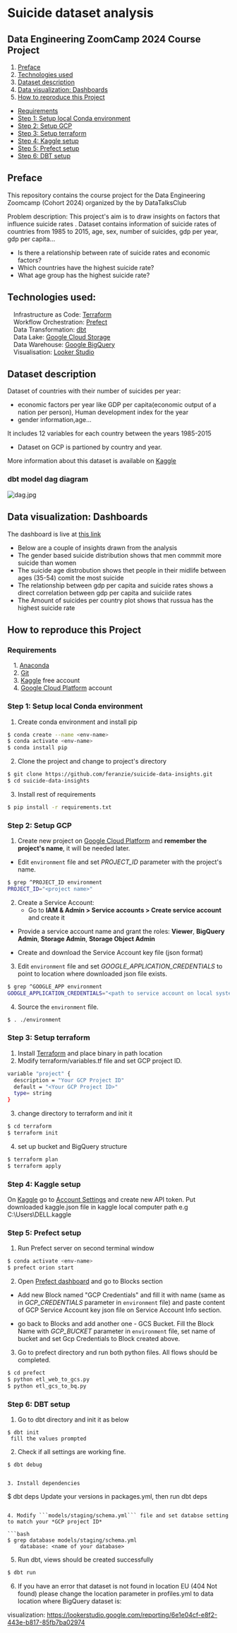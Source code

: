 # Suicide dataset analysis

## Data Engineering ZoomCamp 2024 Course Project 

1. [Preface](#preface)
2. [Technologies used](#technologies-used)
3. [Dataset description](#dataset-description)
4. [Data visualization: Dashboards](#data-visualization-dashboards)
5. [How to reproduce this Project](#how-to-reproduce-this-project)
  - [Requirements](#requirements)
  - [Step 1: Setup local Conda environment](#step-1-setup-local-conda-environment)
  - [Step 2: Setup GCP](#step-2-setup-gcp)
  - [Step 3: Setup terraform](#step-3-setup-terraform)
  - [Step 4: Kaggle setup](#step-4-kaggle-setup)
  - [Step 5: Prefect setup](#step-5-prefect-setup)
  - [Step 6: DBT setup](#step-6-dbt-setup)

## Preface

This repository contains the course project for the Data Engineering Zoomcamp (Cohort 2024) organized by the by DataTalksClub

Problem description: This project's aim is to draw insights on factors that influence suicide rates .
Dataset contains information of suicide rates of countries from 1985 to 2015, age, sex, number of suicides, gdp per year, gdp per capita...

- Is there a relationship between rate of suicide rates and economic factors?
- Which countries have the highest suicide rate?
- What age group has the highest suicide rate?

## Technologies used:
&emsp;Infrastructure as Code: [Terraform](https://www.terraform.io)      
&emsp;Workflow Orchestration: [Prefect](https://www.prefect.io)   
&emsp;Data Transformation: [dbt](https://www.getdbt.com)  
&emsp;Data Lake: [Google Cloud Storage](https://cloud.google.com/storage)     
&emsp;Data Warehouse: [Google BigQuery](https://cloud.google.com/bigquery)    
&emsp;Visualisation: [Looker Studio](http://lookerstudio.google.com/)  


## Dataset description

Dataset of countries with their number of suicides per year:
- economic factors per year like GDP per capita(economic output of a nation per person), Human development index for the year
- gender information,age...

It includes 12 variables for each country between the years 1985-2015



- Dataset on GCP is partioned by country and year.

More information about this dataset is available on [Kaggle](https://www.kaggle.com/datasets/russellyates88/suicide-rates-overview-1985-to-2016)

### dbt model dag diagram

![dag.jpg](https://github.com/feranzie/suicide-data-insights/blob/master/images/dag.jpg)

## Data visualization: Dashboards

The dashboard is live at [this link](https://lookerstudio.google.com/reporting/6e1e04cf-e8f2-443e-b817-85fb7ba02974)
- Below are a couple of insights drawn from the analysis
- The gender based suicide distribution shows that men commmit more suicide than women
- The suicide age distrobution shows thet people in their midlife between ages (35-54) comit the most suicide
- The relationship between gdp per capita and suicide rates shows a direct correlation between gdp per capita and suiciide rates
- The Amount of suicides per country plot shows that russua has the highest suicide rate



## How to reproduce this Project

### Requirements

&emsp;1. [Anaconda](https://www.anaconda.com/)<br>
&emsp;2. [Git](https://git-scm.com/)<br>
&emsp;3. [Kaggle](https://www.kaggle.com/) free account<br>
&emsp;4. [Google Cloud Platform]() account<br>

### Step 1: Setup local Conda environment

1. Create conda environment and install pip
```bash
$ conda create --name <env-name>
$ conda activate <env-name>
$ conda install pip
```
2. Clone the project and change to project's directory
```bash
$ git clone https://github.com/feranzie/suicide-data-insights.git
$ cd suicide-data-insights
```
3. Install rest of requirements
```bash
$ pip install -r requirements.txt
```
### Step 2: Setup GCP

1. Create new project on [Google Cloud Platform](https://console.cloud.google.com/projectcreate) and **remember the project's name**, it will be needed later. 


- Edit ```environment``` file and set *PROJECT_ID* parameter with the project's name.

```bash
$ grep ^PROJECT_ID environment
PROJECT_ID="<project name>"
```

2. Create a Service Account:
    - Go to **IAM & Admin > Service accounts > Create service account** and create it

- Provide a service account name and grant the roles: **Viewer**, **BigQuery Admin**, **Storage Admin**, **Storage Object Admin**

- Create and download the Service Account key file (json format)

3. Edit ```environment``` file and set *GOOGLE_APPLICATION_CREDENTIALS* to point to location where downloaded json file exists.

```bash
$ grep ^GOOGLE_APP environment
GOOGLE_APPLICATION_CREDENTIALS="<path to service account on local system>"
```
4. Source the ```environment``` file.
```bash
$ . ./environment
```

### Step 3: Setup terraform

1. Install [Terraform](https://www.terraform.io) and place binary in path location
2. Modify terraform/variables.tf file and set GCP project ID. 

```bash
variable "project" {
  description = "Your GCP Project ID"
  default = "<Your GCP Project ID>"
  type= string
}
```

3. change directory to terraform and init it

```bash
$ cd terraform
$ terraform init
```

4. set up bucket and BigQuery structure

```bash
$ terraform plan
$ terraform apply
```

### Step 4: Kaggle setup

On [Kaggle](https://www.kaggle.com/) go to [Account Settings](https://www.kaggle.com/settings/account) and create new API token.
Put downloaded kaggle.json file in kaggle local computer path e.g C:\Users\DELL\.kaggle

### Step 5: Prefect setup

1. Run Prefect server on second terminal window

```bash
$ conda activate <env-name>
$ prefect orion start
```

2. Open [Prefect dashboard](http://127.0.0.1:4200) and go to Blocks section

- Add new Block named "GCP Credentials" and fill it with name (same as in *GCP_CREDENTIALS* parameter in ```environment``` file) and paste content of GCP Service Account key json file on Service Account Info section.


- go back to Blocks and add another one - GCS Bucket. Fill the Block Name with *GCP_BUCKET* parameter in ```environment``` file, set name of bucket and set Gcp Credentials to Block created above.


3. Go to prefect directory and run both python files. All flows should be completed.

```bash
$ cd prefect
$ python etl_web_to_gcs.py
$ python etl_gcs_to_bq.py
```

### Step 6: DBT setup

1. Go to dbt directory and init it as below

```
$ dbt init
 fill the values prompted
```

2. Check if all settings are working fine.

```
$ dbt debug


3. Install dependencies

```
$ dbt deps
Update your versions in packages.yml, then run dbt deps
```

4. Modify ```models/staging/schema.yml``` file and set databse setting to match your *GCP project ID*

```bash
$ grep database models/staging/schema.yml
    database: <name of your database>
```

5. Run dbt, views should be created successfully

```bash
$ dbt run
```

6. If you have an error that dataset is not found in location EU (404 Not found) please change the location parameter in profiles.yml to data location where BigQuery dataset is:























visualization: https://lookerstudio.google.com/reporting/6e1e04cf-e8f2-443e-b817-85fb7ba02974
